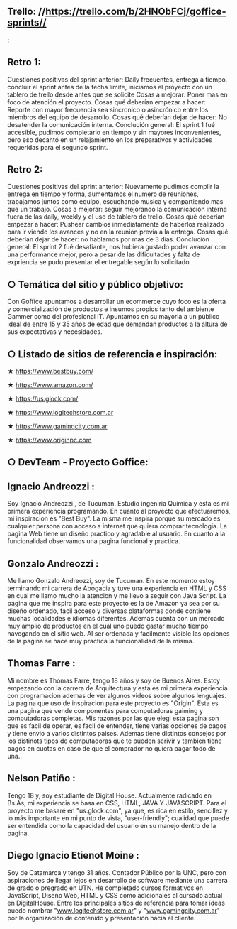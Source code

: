 Trello: //https://trello.com/b/2HNObFCj/goffice-sprints//
-------
:

Retro 1: 
--------

Cuestiones positivas del sprint anterior: Daily frecuentes, entrega a tiempo, concluir el sprint antes de la fecha límite, iniciamos el proyecto con un tablero de trello desde antes que se solicite
Cosas a mejorar: Poner mas en foco de atención el proyecto.
Cosas qué deberían empezar a hacer: Reporte con mayor frecuencia sea sincronico o asincrónico entre los miembros del equipo de desarrollo.
Cosas qué deberían dejar de hacer: No desatender la comunicación interna.
Conclución general: El sprint 1 fué accesible, pudimos completarlo en tiempo y sin mayores inconvenientes, pero eso decantó en un relajamiento en los preparativos y actividades requeridas para el segundo sprint.

Retro 2:
--------

Cuestiones positivas del sprint anterior: Nuevamente pudimos complir la entrega en tiempo y forma, aumentamos el numero de reuniones, trabajamos juntos como equipo, escuchando musica y compartiendo mas que un trabajo.
Cosas a mejorar: seguir mejorando la comunicación interna fuera de las daily, weekly y el uso de tablero de trello.
Cosas qué deberían empezar a hacer: Pushear cambios inmediatamente de haberlos realizado para ir viendo los avances y no en la reunion previa a la entrega.
Cosas qué deberían dejar de hacer: no hablarnos por mas de 3 días.
Conclución general: El sprint 2 fué desafiante, nos hubiera gustado poder avanzar con una performance mejor, pero a pesar de las dificultades y falta de expriencia se pudo presentar el entregable según lo solicitado.

○ Temática del sitio y público objetivo:
----------------------------------------

Con Goffice apuntamos a desarrollar un ecommerce cuyo foco es la oferta y comercialización de productos e insumos propios tanto del ambiente Gammer como del profesional IT. Apuntamos en su mayoria a un público ideal de entre 15 y 35 años de edad que demandan productos a la altura de sus expectativas y necesidades.

○ Listado de sitios de referencia e inspiración:
------------------------------------------------

★ https://www.bestbuy.com/

★ https://www.amazon.com/

★ https://us.glock.com/

★ https://www.logitechstore.com.ar

★ https://www.gamingcity.com.ar

★ https://www.originpc.com

○ DevTeam - Proyecto Goffice:
---------------------------

Ignacio Andreozzi :
-------------------
Soy Ignacio Andreozzi , de Tucuman. Estudio ingeniria Quimica y esta es mi primera experiencia programando. En cuanto al proyecto que efectuaremos, mi inspiracion es "Best Buy". La misma me inspira porque su mercado es cualquier persona con acceso a internet que quiera comprar tecnologia. La pagina Web tiene un diseño practico y agradable al usuario. En cuanto a la funcionalidad observamos una pagina funcional y practica.

Gonzalo Andreozzi :
-------------------
Me llamo Gonzalo Andreozzi, soy de Tucuman. En este momento estoy terminando mi carrera de Abogacia y tuve una experiencia en HTML y CSS en cual me llamo mucho la atencion y me llevo a seguir con Java Script. La pagina que me inspira para este proyecto es la de Amazon ya sea por su diseño ordenado, facil acceso y diversas plataformas donde contiene muchas localidades e idiomas diferentes. Ademas cuenta con un mercado muy amplio de productos en el cual uno puedo gastar mucho tiempo navegando en el sitio web. Al ser ordenada y facilmente visible las opciones de la pagina se hace muy practica la funcionalidad de la misma.

Thomas Farre :
--------------
Mi nombre es Thomas Farre, tengo 18 años y soy de Buenos Aires. Estoy empezando con la carrera de Arquitectura y esta es mi primera experiencia con programacion ademas de ver algunos videos sobre algunos lenguajes. La pagina que uso de inspiracion para este proyecto es "Origin". Esta es una pagina que vende componentes para computadoras gaiming y computadoras completas. Mis razones por las que elegi esta pagina son que es facil de operar, es facil de entender, tiene varias opciones de pagos y tiene envio a varios distintos paises. Ademas tiene distintos consejos por los distinots tipos de computadoras que te pueden serivir y tambien tiene pagos en cuotas en caso de que el comprador no quiera pagar todo de una..

Nelson Patiño :
---------------
Tengo 18 y, soy estudiante de Digital House. Actualmente radicado en Bs.As, mi experiencia se basa en CSS, HTML, JAVA Y JAVASCRIPT.
Para el proyecto me basaré en "us.glock.com", ya que, es rica en estilo, sencillez y lo más importante en mi punto de vista, "user-friendly"; cualidad que puede ser entendida como la capacidad del usuario en su manejo dentro de la pagina.

Diego Ignacio Etienot Moine :
-----------------------------
Soy de Catamarca y tengo 31 años. Contador Público por la UNC, pero con aspiraciones de llegar lejos en desarrollo de software mediante una carrera de grado o pregrado en UTN. He completado cursos formativos en JavaScript, Diseño Web, HTML y CSS como adicionales al cursado actual en DigitalHouse. 
Entre los principales sitios de referencia para tomar ideas puedo nombrar "www.logitechstore.com.ar" y "www.gamingcity.com.ar" por la organización de contenido y presentación hacia el cliente.
